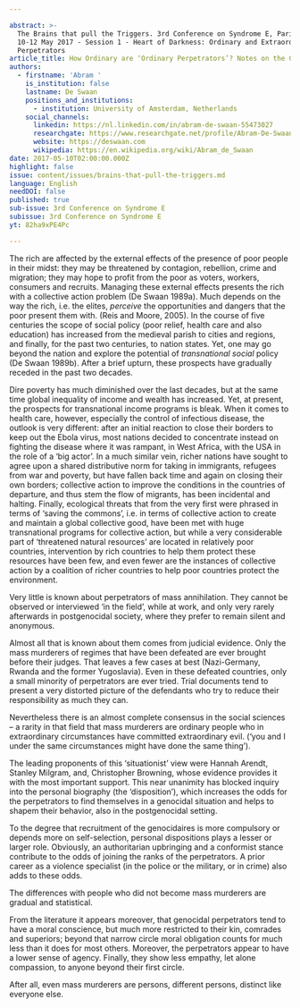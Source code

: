 ```yaml
---

abstract: >-
  The Brains that pull the Triggers. 3rd Conference on Syndrome E, Paris IAS,
  10-12 May 2017 - Session 1 - Heart of Darkness: Ordinary and Extraordinary
  Perpetrators
article_title: How Ordinary are ‘Ordinary Perpetrators’? Notes on the Genocidal Mentality
authors:
  - firstname: 'Abram '
    is_institution: false
    lastname: De Swaan
    positions_and_institutions:
      - institution: University of Amsterdam, Netherlands
    social_channels:
      linkedin: https://nl.linkedin.com/in/abram-de-swaan-55473027
      researchgate: https://www.researchgate.net/profile/Abram-De-Swaan
      website: https://deswaan.com
      wikipedia: https://en.wikipedia.org/wiki/Abram_de_Swaan
date: 2017-05-10T02:00:00.000Z
highlight: false
issue: content/issues/brains-that-pull-the-triggers.md
language: English
needDOI: false
published: true
sub-issue: 3rd Conference on Syndrome E
subissue: 3rd Conference on Syndrome E
yt: 82ha9xPE4Pc

---
```


The rich are affected by the external effects of the presence of poor people in their midst: they may be threatened by contagion, rebellion, crime and migration; they may hope to profit from the poor as voters, workers, consumers and recruits. Managing these external effects presents the rich with a collective action problem (De Swaan 1989a). Much depends on the way the rich, i.e. the elites, _perceive_ the opportunities and dangers that the poor present them with. (Reis and Moore, 2005). In the course of five centuries the scope of social policy (poor relief, health care and also education) has increased from the medieval parish to cities and regions, and finally, for the past two centuries, to nation states. Yet, one may go beyond the nation and explore the potential of _transnational social_ policy (De Swaan 1989b). After a brief upturn, these prospects have gradually receded in the past two decades.

Dire poverty has much diminished over the last decades, but at the same time global inequality of income and wealth has increased. Yet, at present, the prospects for transnational income programs is bleak. When it comes to health care, however, especially the control of infectious disease, the outlook is very different: after an initial reaction to close their borders to keep out the Ebola virus, most nations decided to concentrate instead on fighting the disease where it was rampant, in West Africa, with the USA in the role of a ‘big actor’. In a much similar vein, richer nations have sought to agree upon a shared distributive norm for taking in immigrants, refugees from war and poverty, but have fallen back time and again on closing their own borders; collective action to improve the conditions in the countries of departure, and thus stem the flow of migrants, has been incidental and halting. Finally, ecological threats that from the very first were phrased in terms of ‘saving the commons’, i.e. in terms of collective action to create and maintain a global collective good, have been met with huge transnational programs for collective action, but while a very considerable part of ‘threatened natural resources’ are located in relatively poor countries, intervention by rich countries to help them protect these resources have been few, and even fewer are the instances of collective action by a coalition of richer countries to help poor countries protect the environment.

Very little is known about perpetrators of mass annihilation. They cannot be observed or interviewed ‘in the field’, while at work, and only very rarely afterwards in postgenocidal society, where they prefer to remain silent and anonymous.

Almost all that is known about them comes from judicial evidence. Only the mass murderers of regimes that have been defeated are ever brought before their judges. That leaves a few cases at best (Nazi-Germany, Rwanda and the former Yugoslavia). Even in these defeated countries, only a small minority of perpetrators are ever tried. Trial documents tend to present a very distorted picture of the defendants who try to reduce their responsibility as much they can.

Nevertheless there is an almost complete consensus in the social sciences – a rarity in that field that mass murderers are ordinary people who in extraordinary circumstances have committed extraordinary evil. (‘you and I under the same circumstances might have done the same thing’).

The leading proponents of this ‘situationist’ view were Hannah Arendt, Stanley Milgram, and, Christopher Browning, whose evidence provides it with the most important support. This near unanimity has blocked inquiry into the personal biography (the ‘disposition’), which increases the odds for the perpetrators to find themselves in a genocidal situation and helps to shapem their behavior, also in the postgenocidal setting.

To the degree that recruitment of the genocidaires is more compulsory or depends more on self-selection, personal dispositions plays a lesser or larger role. Obviously, an authoritarian upbringing and a conformist stance contribute to the odds of joining the ranks of the perpetrators. A prior career as a violence specialist (in the police or the military, or in crime) also adds to these odds.

The differences with people who did not become mass murderers are gradual and statistical.

From the literature it appears moreover, that genocidal perpetrators tend to have a moral conscience, but much more restricted to their kin, comrades and superiors; beyond that narrow circle moral obligation counts for much less than it does for most others. Moreover, the perpetrators appear to have a lower sense of agency. Finally, they show less empathy, let alone compassion, to anyone beyond their first circle.

After all, even mass murderers are persons, different persons, distinct like everyone else.

<Youtube yt="82ha9xPE4Pc" caption="How Ordinary are ‘Ordinary Perpetrators’? Notes on the Genocidal Mentality"></Youtube>